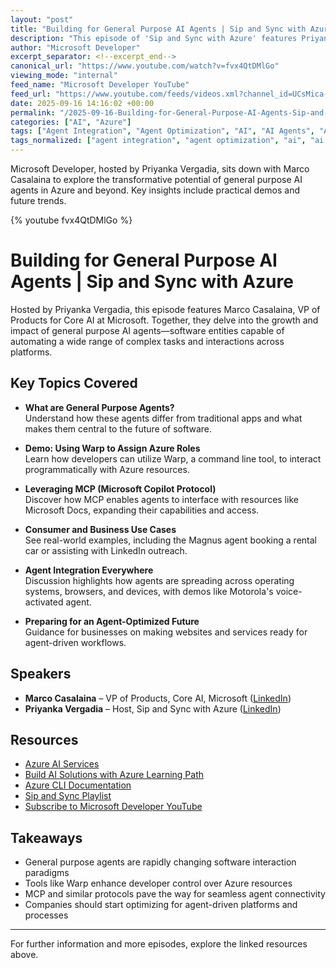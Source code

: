 ```yaml
---
layout: "post"
title: "Building for General Purpose AI Agents | Sip and Sync with Azure"
description: "This episode of 'Sip and Sync with Azure' features Priyanka Vergadia in conversation with Marco Casalaina, VP of Products for Core AI at Microsoft. The discussion centers on general purpose AI agents, their capabilities, real-world demos such as using Warp to manage Azure roles, business optimization for agent-based interactions, and how protocols like MCP enable agent connectivity. The episode is relevant for developers and tech leaders aiming to understand and prepare for the future of agent-driven software."
author: "Microsoft Developer"
excerpt_separator: <!--excerpt_end-->
canonical_url: "https://www.youtube.com/watch?v=fvx4QtDMlGo"
viewing_mode: "internal"
feed_name: "Microsoft Developer YouTube"
feed_url: "https://www.youtube.com/feeds/videos.xml?channel_id=UCsMica-v34Irf9KVTh6xx-g"
date: 2025-09-16 14:16:02 +00:00
permalink: "/2025-09-16-Building-for-General-Purpose-AI-Agents-Sip-and-Sync-with-Azure.html"
categories: ["AI", "Azure"]
tags: ["Agent Integration", "Agent Optimization", "AI", "AI Agents", "Automation", "Azure", "Azure Roles", "Cloud Computing", "Cloud Development", "Core AI", "Dev", "Developer Tools", "Development", "General Purpose Agents", "Magnus", "MCP", "Microsoft", "Software Agents", "Tech", "Tech Demo", "Technology", "Videos", "Warp"]
tags_normalized: ["agent integration", "agent optimization", "ai", "ai agents", "automation", "azure", "azure roles", "cloud computing", "cloud development", "core ai", "dev", "developer tools", "development", "general purpose agents", "magnus", "mcp", "microsoft", "software agents", "tech", "tech demo", "technology", "videos", "warp"]
---
```


Microsoft Developer, hosted by Priyanka Vergadia, sits down with Marco Casalaina to explore the transformative potential of general purpose AI agents in Azure and beyond. Key insights include practical demos and future trends.<!--excerpt_end-->

{% youtube fvx4QtDMlGo %}

# Building for General Purpose AI Agents | Sip and Sync with Azure

Hosted by Priyanka Vergadia, this episode features Marco Casalaina, VP of Products for Core AI at Microsoft. Together, they delve into the growth and impact of general purpose AI agents—software entities capable of automating a wide range of complex tasks and interactions across platforms.

## Key Topics Covered

- **What are General Purpose Agents?**  
  Understand how these agents differ from traditional apps and what makes them central to the future of software.

- **Demo: Using Warp to Assign Azure Roles**  
  Learn how developers can utilize Warp, a command line tool, to interact programmatically with Azure resources.

- **Leveraging MCP (Microsoft Copilot Protocol)**  
  Discover how MCP enables agents to interface with resources like Microsoft Docs, expanding their capabilities and access.

- **Consumer and Business Use Cases**  
  See real-world examples, including the Magnus agent booking a rental car or assisting with LinkedIn outreach.

- **Agent Integration Everywhere**  
  Discussion highlights how agents are spreading across operating systems, browsers, and devices, with demos like Motorola's voice-activated agent.

- **Preparing for an Agent-Optimized Future**  
  Guidance for businesses on making websites and services ready for agent-driven workflows.

## Speakers

- **Marco Casalaina** – VP of Products, Core AI, Microsoft  ([LinkedIn](https://www.linkedin.com/in/marcocasalaina/))
- **Priyanka Vergadia** – Host, Sip and Sync with Azure  ([LinkedIn](https://www.linkedin.com/in/pvergadia/))

## Resources

- [Azure AI Services](https://azure.microsoft.com/products/ai-services/)
- [Build AI Solutions with Azure Learning Path](https://learn.microsoft.com/training/paths/build-ai-solutions-azure/)
- [Azure CLI Documentation](https://learn.microsoft.com/cli/azure/)
- [Sip and Sync Playlist](https://aka.ms/SipAndSyncPlaylist)
- [Subscribe to Microsoft Developer YouTube](https://www.youtube.com/c/MicrosoftDeveloper)

## Takeaways

- General purpose agents are rapidly changing software interaction paradigms
- Tools like Warp enhance developer control over Azure resources
- MCP and similar protocols pave the way for seamless agent connectivity
- Companies should start optimizing for agent-driven platforms and processes

---
For further information and more episodes, explore the linked resources above.
